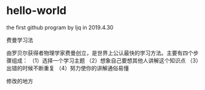 # hello-world
the first github program by ljq in 2019.4.30

费曼学习法

由罗贝尔获得者物理学家费曼创立，是世界上公认最快的学习方法。主要有四个步骤组成：
（1）选择一个学习主题
（2）想象自己要想其他人讲解这个知识点
（3）出错的时候不断重复
（4）努力使你的讲解通俗易懂


修改的地方
